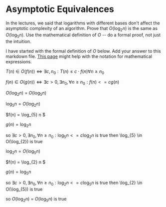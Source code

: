 # Asymptotic Equivalences

In the lectures, we said that logarithms with different bases don't affect the
asymptotic complexity of an algorithm. Prove that $O(\log_{2} n)$ is the same as
$O(\log_{5} n)$. Use the mathematical definition of $O$ -- do a formal proof,
not just the intuition.

I have started with the formal definition of $O$ below. Add your answer to this
markdown file. [This
page](https://docs.github.com/en/get-started/writing-on-github/working-with-advanced-formatting/writing-mathematical-expressions)
might help with the notation for mathematical expressions.

$T(n) \in O(f(n)) \iff \exists c, n_0: T(n) \leq c \cdot f(n) \forall n \geq n_0$

$f(n)\in O(g(n)) \iff \exists c>0, \exists n_0, \forall n\ge n_0: f(n) <= c g(n)$

$O(\log_{2} n)$ = $O(\log_{5} n)$

$\log_{5} n = O(\log_{2} n)$

$f(n) = \log_{5} n $

$g(n) = \log_{2} n$

so $\exists c>0, \exists n_0, \forall n\ge n_0: \log_{5} n <=  c \log_{2} n$ is true
then \log_{5} \in O(\log_{2}) is true

$\log_{2} n = O(\log_{5} n)$

$f(n) = \log_{2} n $

$g(n) = \log_{5} n$

so $\exists c>0, \exists n_0, \forall n\ge n_0: \log_{2} n <=  c \log_{5} n$ is true
then \log_{2} \in O(\log_{5}) is true

so $O(\log_{2} n)$ = $O(\log_{5} n)$ is true


